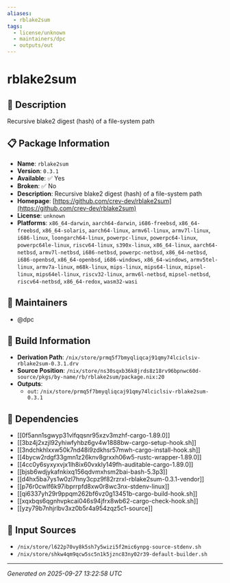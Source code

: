 ```yaml
---
aliases:
  - rblake2sum
tags:
  - license/unknown
  - maintainers/dpc
  - outputs/out
---
```


# rblake2sum

## 📝 Description

Recursive blake2 digest (hash) of a file-system path

## 📋 Package Information

- **Name**: `rblake2sum`
- **Version**: `0.3.1`
- **Available**: ✅ Yes
- **Broken**: ✅ No
- **Description**: Recursive blake2 digest (hash) of a file-system path
- **Homepage**: [https://github.com/crev-dev/rblake2sum](https://github.com/crev-dev/rblake2sum)
- **License**: `unknown`
- **Platforms**: `x86_64-darwin`, `aarch64-darwin`, `i686-freebsd`, `x86_64-freebsd`, `x86_64-solaris`, `aarch64-linux`, `armv6l-linux`, `armv7l-linux`, `i686-linux`, `loongarch64-linux`, `powerpc-linux`, `powerpc64-linux`, `powerpc64le-linux`, `riscv64-linux`, `s390x-linux`, `x86_64-linux`, `aarch64-netbsd`, `armv7l-netbsd`, `i686-netbsd`, `powerpc-netbsd`, `x86_64-netbsd`, `i686-openbsd`, `x86_64-openbsd`, `i686-windows`, `x86_64-windows`, `armv5tel-linux`, `armv7a-linux`, `m68k-linux`, `mips-linux`, `mips64-linux`, `mipsel-linux`, `mips64el-linux`, `riscv32-linux`, `armv6l-netbsd`, `mipsel-netbsd`, `riscv64-netbsd`, `x86_64-redox`, `wasm32-wasi`
## 👥 Maintainers

- @dpc


## 🔧 Build Information

- **Derivation Path**: `/nix/store/prmq5f7bmyqliqcaj91qmy74lciclsiv-rblake2sum-0.3.1.drv`
- **Source Position**: `/nix/store/ns30sqxb36k8jrds8z18rv96bpnwc60d-source/pkgs/by-name/rb/rblake2sum/package.nix:20`
- **Outputs**:
  - `out`:  `/nix/store/prmq5f7bmyqliqcaj91qmy74lciclsiv-rblake2sum-0.3.1`

## 🔗 Dependencies

- [[0f5ann1sgwyp31vlfqqsnr95xzv3mzhf-cargo-1.89.0]]
- [[3bz4j2xzjl92yhiwfyhbz6gv4w1888bw-cargo-setup-hook.sh]]
- [[3ndchkhlxxw50k7nd48i9zdkhsr57mwh-cargo-install-hook.sh]]
- [[4bycw2rdgf33gmn1z26knv8grxxh06w5-rustc-wrapper-1.89.0]]
- [[4cc0y6syxyxvjx1lh8ix60vxkly149fh-auditable-cargo-1.89.0]]
- [[bjsb6wdjykafnkixq156qdvmxhsm2bai-bash-5.3p3]]
- [[d4hx5ba7ys1w0zl7hny3cpz9f82rzrxl-rblake2sum-0.3.1-vendor]]
- [[p76r0cwlf6k97ibprrpfd8xw0r8wc3nx-stdenv-linux]]
- [[qi6337yh29r9ppqm262bf6vz0g13451b-cargo-build-hook.sh]]
- [[xqxbqs6qgnhvpkcai046s94jfrx8wb62-cargo-check-hook.sh]]
- [[yzy79b7nhjrlbv3xz0b5r4a954zqz5c1-source]]

## 📁 Input Sources

- `/nix/store/l622p70vy8k5sh7y5wizi5f2mic6ynpg-source-stdenv.sh`
- `/nix/store/shkw4qm9qcw5sc5n1k5jznc83ny02r39-default-builder.sh`

---
*Generated on 2025-09-27 13:22:58 UTC*
